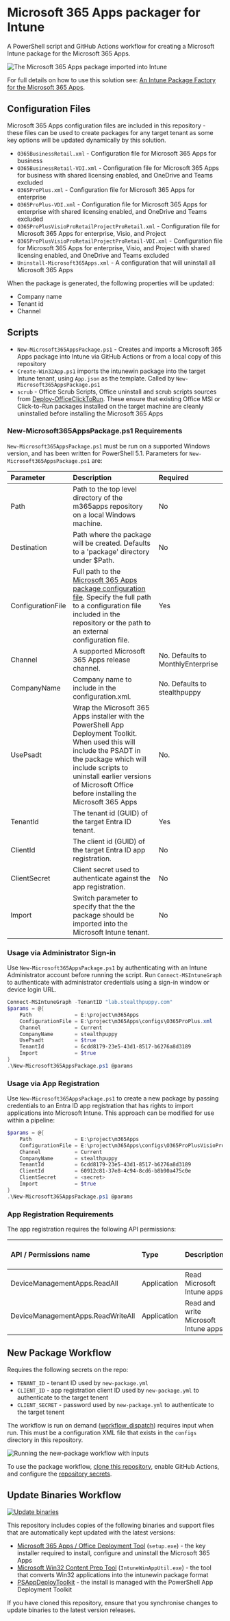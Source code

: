 # Microsoft 365 Apps packager for Intune

A PowerShell script and GitHub Actions workflow for creating a Microsoft Intune package for the Microsoft 365 Apps.

![The Microsoft 365 Apps package imported into Intune](.img/intune-package.png)

For full details on how to use this solution see: [An Intune Package Factory for the Microsoft 365 Apps](https://stealthpuppy.com/m365apps-package-factory/).

## Configuration Files

Microsoft 365 Apps configuration files are included in this repository - these files can be used to create packages for any target tenant as some key options will be updated dynamically by this solution. 

* `O365BusinessRetail.xml` - Configuration file for Microsoft 365 Apps for business
* `O365BusinessRetail-VDI.xml` - Configuration file for Microsoft 365 Apps for business with shared licensing enabled, and OneDrive and Teams excluded
* `O365ProPlus.xml` - Configuration file for Microsoft 365 Apps for enterprise
* `O365ProPlus-VDI.xml` - Configuration file for Microsoft 365 Apps for enterprise with shared licensing enabled, and OneDrive and Teams excluded
* `O365ProPlusVisioProRetailProjectProRetail.xml` - Configuration file for Microsoft 365 Apps for enterprise, Visio, and Project
* `O365ProPlusVisioProRetailProjectProRetail-VDI.xml` - Configuration file for Microsoft 365 Apps for enterprise, Visio, and Project with shared licensing enabled, and OneDrive and Teams excluded
* `Uninstall-Microsoft365Apps.xml` - A configuration that will uninstall all Microsoft 365 Apps

When the package is generated, the following properties will be updated:

* Company name
* Tenant id
* Channel

## Scripts

* `New-Microsoft365AppsPackage.ps1` - Creates and imports a Microsoft 365 Apps package into Intune via GitHub Actions or from a local copy of this repository
* `Create-Win32App.ps1` imports the intunewin package into the target Intune tenant, using `App.json` as the template. Called by `New-Microsoft365AppsPackage.ps1`
* `scrub` - Office Scrub Scripts, Office uninstall and scrub scripts sources from [Deploy-OfficeClickToRun](https://github.com/OfficeDev/Office-IT-Pro-Deployment-Scripts/tree/master/Office-ProPlus-Deployment/Deploy-OfficeClickToRun). These ensure that existing Office MSI or Click-to-Run packages installed on the target machine are cleanly uninstalled before installing the Microsoft 365 Apps

### New-Microsoft365AppsPackage.ps1 Requirements

`New-Microsoft365AppsPackage.ps1` must be run on a supported Windows version, and has been written for PowerShell 5.1. Parameters for `New-Microsoft365AppsPackage.ps1` are:

| Parameter | Description | Required |
|:--|:--|:--|
| Path | Path to the top level directory of the m365apps repository on a local Windows machine. | No |
| Destination | Path where the package will be created. Defaults to a 'package' directory under $Path. | No |
| ConfigurationFile | Full path to the [Microsoft 365 Apps package configuration file](https://learn.microsoft.com/en-us/deployoffice/office-deployment-tool-configuration-options). Specify the full path to a configuration file included in the repository or the path to an external configuration file. | Yes |
| Channel | A supported Microsoft 365 Apps release channel. | No. Defaults to MonthlyEnterprise |
| CompanyName | Company name to include in the configuration.xml. | No. Defaults to stealthpuppy |
| UsePsadt | Wrap the Microsoft 365 Apps installer with the PowerShell App Deployment Toolkit. When used this will include the PSADT in the package which will include scripts to uninstall earlier versions of Microsoft Office before installing the Microsoft 365 Apps | No. |
| TenantId | The tenant id (GUID) of the target Entra ID tenant. | Yes |
| ClientId | The client id (GUID) of the target Entra ID app registration. | No |
| ClientSecret | Client secret used to authenticate against the app registration. | No |
| Import | Switch parameter to specify that the the package should be imported into the Microsoft Intune tenant. | No |

### Usage via Administrator Sign-in

Use `New-Microsoft365AppsPackage.ps1` by authenticating with an Intune Administrator account before running the script. Run `Connect-MSIntuneGraph` to authenticate with administrator credentials using a sign-in window or device login URL.

```powershell
Connect-MSIntuneGraph -TenantID "lab.stealthpuppy.com"
$params = @{
    Path              = E:\project\m365Apps
    ConfigurationFile = E:\project\m365Apps\configs\O365ProPlus.xml
    Channel           = Current
    CompanyName       = stealthpuppy
    UsePsadt          = $true
    TenantId          = 6cdd8179-23e5-43d1-8517-b6276a8d3189
    Import            = $true
}
.\New-Microsoft365AppsPackage.ps1 @params
```

### Usage via App Registration

Use `New-Microsoft365AppsPackage.ps1` to create a new package by passing credentials to an Entra ID app registration that has rights to import applications into Microsoft Intune. This approach can be modified for use within a pipeline:

```powershell
$params = @{
    Path              = E:\project\m365Apps
    ConfigurationFile = E:\project\m365Apps\configs\O365ProPlusVisioProRetailProjectProRetail.xml
    Channel           = Current
    CompanyName       = stealthpuppy
    TenantId          = 6cdd8179-23e5-43d1-8517-b6276a8d3189
    ClientId          = 60912c81-37e8-4c94-8cd6-b8b90a475c0e
    ClientSecret      = <secret>
    Import            = $true
}
.\New-Microsoft365AppsPackage.ps1 @params
```

### App Registration Requirements

The app registration requires the following API permissions:

| API / Permissions name | Type | Description | Admin consent required |
|:--|:--|:--|:--|
| DeviceManagementApps.ReadAll | Application | Read Microsoft Intune apps | Yes |
| DeviceManagementApps.ReadWriteAll | Application | Read and write Microsoft Intune apps | Yes |

## New Package Workflow

Requires the following secrets on the repo:

* `TENANT_ID` - tenant ID used by `new-package.yml`
* `CLIENT_ID` - app registration client ID used by `new-package.yml` to authenticate to the target tenent
* `CLIENT_SECRET` - password used by `new-package.yml` to authenticate to the target tenent

The workflow is run on demand ([workflow_dispatch](https://docs.github.com/en/actions/managing-workflow-runs/manually-running-a-workflow)) requires input when run. This must be a configuration XML file that exists in the `configs` directory in this repository.

![Running the new-package workflow with inputs](.img/run-workflow.png)

To use the package workflow, [clone this repository](https://docs.github.com/en/repositories/creating-and-managing-repositories/cloning-a-repository), enable GitHub Actions, and configure the [repository secrets](https://docs.github.com/en/actions/security-guides/encrypted-secrets).

## Update Binaries Workflow

[![Update binaries](https://github.com/aaronparker/m365apps/actions/workflows/update-binaries.yml/badge.svg)](https://github.com/aaronparker/m365apps/actions/workflows/update-binaries.yml)

This repository includes copies of the following binaries and support files that are automatically kept updated with the latest versions:

* [Microsoft 365 Apps / Office Deployment Tool](https://www.microsoft.com/en-us/download/details.aspx?id=49117) (`setup.exe`) - the key installer required to install, configure and uninstall the Microsoft 365 Apps
* [Microsoft Win32 Content Prep Tool](https://github.com/Microsoft/Microsoft-Win32-Content-Prep-Tool) (`IntuneWinAppUtil.exe`) - the tool that converts Win32 applications into the intunewin package format
* [PSAppDeployToolkit](https://psappdeploytoolkit.com/) - the install is managed with the PowerShell App Deployment Toolkit

If you have cloned this repository, ensure that you synchronise changes to update binaries to the latest version releases.
